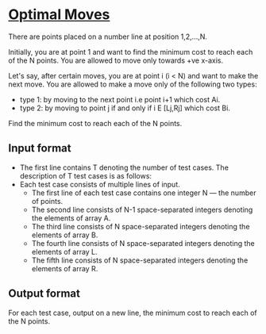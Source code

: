 # [Optimal Moves][link]

There are points placed on a number line at position 1,2,...,N.

Initially, you are at point 1 and want to find the minimum cost to reach each of the N points. You are allowed to move only towards +ve x-axis.

Let's say, after certain moves, you are at point i (i < N) and want to make the next move. You are allowed to make a move only of the following two types:

- type 1: by moving to the next point i.e point i+1 which cost Ai.
- type 2: by moving to point j if and only if i E [Lj,Rj] which cost Bi.

Find the minimum cost to reach each of the N points.

## Input format

- The first line contains T denoting the number of test cases. The description of T test cases is as follows:
- Each test case consists of multiple lines of input.
  - The first line of each test case contains one integer N — the number of points.
  - The second line consists of N-1 space-separated integers denoting the elements of array A.
  - The third line consists of N space-separated integers denoting the elements of array B.
  - The fourth line consists of N space-separated integers denoting the elements of array L.
  - The fifth line consists of N space-separated integers denoting the elements of array R.

## Output format

For each test case, output on a new line, the minimum cost to reach each of the N points.

[link]: https://www.hackerearth.com/practice/data-structures/advanced-data-structures/segment-trees/practice-problems/algorithm/optimal-moves-08b02ad7/
